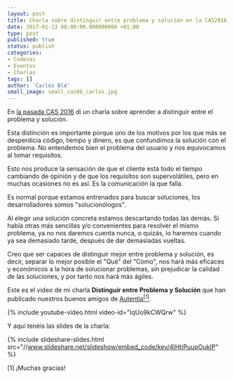 ```yaml
---
layout: post
title: Charla sobre distinguir entre problema y solución en la CAS2016
date: 2017-01-13 08:00:00.000000000 +01:00
type: post
published: true
status: publish
categories:
- Codesai
- Eventos
- Charlas
tags: []
author: 'Carlos Blé'
small_image: small_cas06_carlos.jpg
---
```


En [la pasada CAS 2016](http://cas2016.agile-spain.org/) di un charla sobre aprender a distinguir entre el problema y solución.

Esta distinción es importante porque uno de los motivos por los que más se desperdicia código, tiempo y dinero, es que confundimos la solución con el problema. No entendemos bien el problema del usuario y nos equivocamos al tomar requisitos. 

Esto nos produce la sensación de que el cliente está todo el tiempo cambiando de opinión y de que los requisitos son supervolátiles, pero en muchas ocasiones no es así. Es la comunicación la que falla. 

Es normal porque estamos entrenados para buscar soluciones, los desarrolladores somos "solucionólogos".

Al elegir una solución concreta estamos descartando todas las demás. Si había otras más sencillas y/o convenientes para resolver el mismo problema, ya no nos daremos cuenta nunca, o quizás, lo haremos cuando ya sea demasiado tarde, después de dar demasiadas vueltas. 

Creo que ser capaces de distinguir mejor entre problema y solución, es decir, separar lo mejor posible el "Qué" del "Cómo", nos hará más eficaces y económicos a la hora de solucionar problemas, sin prejudicar la calidad de las soluciones, y por tanto nos hará más ágiles.

Este es el video de mi charla **Distinguir entre Problema y Solución** que han publicado nuestros buenos amigos de [Autentia](https://www.autentia.com/)<a href="#nota1"><sup>[1]</sup></a>.

{% include youtube-video.html video-id="IqUo9kCWQrw" %}

Y aquí tenéis las slides de la charla:

{% include slideshare-slides.html src="//www.slideshare.net/slideshow/embed_code/key/4IHtiPuupOukIP" %}

<div class="foot-note">
   <a name="nota1"></a> [1] ¡Muchas gracias!   
</div>
